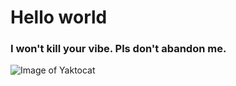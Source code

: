 # Hello world
### I won't kill your vibe. Pls don't abandon me.
![Image of Yaktocat](https://octodex.github.com/images/yaktocat.png)
